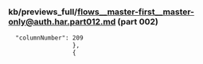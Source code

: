 ### kb/previews_full/flows__master-first__master-only@auth.har.part012.md (part 002)

```md
  "columnNumber": 209
                  },
                  {
 
```

```
